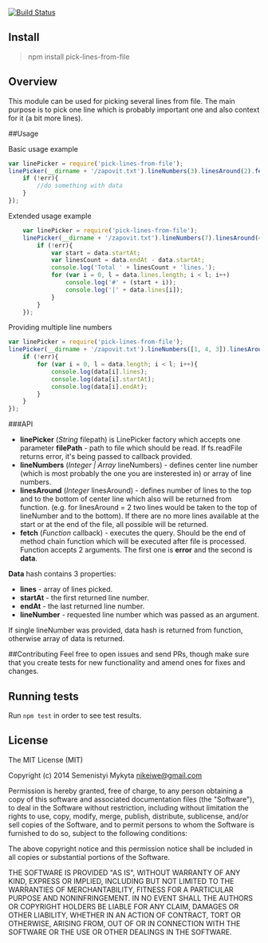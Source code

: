 [![Build Status](https://travis-ci.org/msemenistyi/pick-lines-from-file.png?branch=master)](https://travis-ci.org/msemenistyi/pick-lines-from-file)

## Install
> npm install pick-lines-from-file

## Overview
This module can be used for picking several lines from file. The main purpose
is to pick one line which is probably important one and also context for it 
(a bit more lines). 

##Usage

Basic usage example
```js
var linePicker = require('pick-lines-from-file');
linePicker(__dirname + '/zapovit.txt').lineNumbers(3).linesAround(2).fetch(function(err, data){
	if (!err){
		//do something with data
	}	
});
```

Extended usage example
```js
	var linePicker = require('pick-lines-from-file');
	linePicker(__dirname + '/zapovit.txt').lineNumbers(7).linesAround(4).fetch(function(err, data){
		if (!err){
			var start = data.startAt;
			var linesCount = data.endAt - data.startAt;
			console.log('Total ' + linesCount + 'lines.');
			for (var i = 0, l = data.lines.length; i < l; i++)
				console.log('#' + (start + i));
				console.log('|' + data.lines[i]);
			}
		}	
	});
```

Providing multiple line numbers
```js
var linePicker = require('pick-lines-from-file');
linePicker(__dirname + '/zapovit.txt').lineNumbers([1, 4, 3]).linesAround(2).fetch(function(err, data){
	if (!err){
		for (var i = 0, l = data.length; i < l; i++){
			console.log(data[i].lines);
			console.log(data[i].startAt);
			console.log(data[i].endAt);
		}
	}	
});
```


###API

- **linePicker** (*String* filepath) is LinePicker factory which accepts one 
parameter **filePath** - path to file which should be read. If fs.readFile 
returns error, it's being passed to callback provided.
- **lineNumbers** (*Integer | Array* lineNumbers) - defines center line number (which is 
most probably the one you are insterested in) or array of line numbers.
- **linesAround** (*Integer* linesAround) - defines number of lines to the top and to 
the bottom of center line which also will be returned from function. (e.g. 
for linesAround = 2 two lines would be taken to the top of lineNumber and to the 
bottom). If there are no more lines available at the start or at the end of the 
file, all possible will be returned. 
- **fetch** (*Function* callback) - executes the query. Should be the end of method 
chain function which will be executed after file is 
processed. Function accepts 2 arguments. The first one is **error** and the 
second is **data**.  

**Data** hash contains 3 properties:
- **lines** - array of lines picked.
- **startAt** - the first returned line number. 
- **endAt** - the last returned line number. 
- **lineNumber** - requested line number which was passed as an argument.

If single lineNumber was provided, data hash is returned from function, otherwise
array of data is returned.

##Contributing
Feel free to open issues and send PRs, though make sure that you create tests
for new functionality and amend ones for fixes and changes. 

## Running tests
Run `npm test` in order to see test results.

## License

The MIT License (MIT)

Copyright (c) 2014 Semenistyi Mykyta nikeiwe@gmail.com

Permission is hereby granted, free of charge, to any person obtaining a copy
of this software and associated documentation files (the "Software"), to deal
in the Software without restriction, including without limitation the rights
to use, copy, modify, merge, publish, distribute, sublicense, and/or sell
copies of the Software, and to permit persons to whom the Software is
furnished to do so, subject to the following conditions:

The above copyright notice and this permission notice shall be included in
all copies or substantial portions of the Software.

THE SOFTWARE IS PROVIDED "AS IS", WITHOUT WARRANTY OF ANY KIND, EXPRESS OR
IMPLIED, INCLUDING BUT NOT LIMITED TO THE WARRANTIES OF MERCHANTABILITY,
FITNESS FOR A PARTICULAR PURPOSE AND NONINFRINGEMENT. IN NO EVENT SHALL THE
AUTHORS OR COPYRIGHT HOLDERS BE LIABLE FOR ANY CLAIM, DAMAGES OR OTHER
LIABILITY, WHETHER IN AN ACTION OF CONTRACT, TORT OR OTHERWISE, ARISING FROM,
OUT OF OR IN CONNECTION WITH THE SOFTWARE OR THE USE OR OTHER DEALINGS IN
THE SOFTWARE.